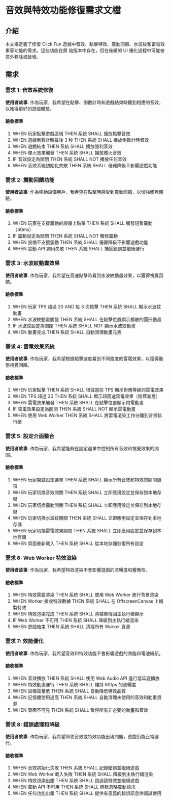 # 音效與特效功能修復需求文檔

## 介紹

本文檔定義了修復 Click Fun 遊戲中音效、點擊特效、震動回饋、水波紋和雷電效果等功能的需求。這些功能在原
始版本中存在，但在後續的 UI 優化過程中可能被意外移除或破壞。

## 需求

### 需求 1: 音效系統修復

**使用者故事**: 作為玩家，我希望在點擊、倒數計時和遊戲結束時聽到相應的音效，以獲得更好的遊戲體驗。

#### 驗收標準

1. WHEN 玩家點擊遊戲區域 THEN 系統 SHALL 播放點擊音效
2. WHEN 遊戲倒數計時最後 3 秒 THEN 系統 SHALL 播放倒數計時音效
3. WHEN 遊戲結束 THEN 系統 SHALL 播放勝利音效
4. WHEN 煙火效果觸發 THEN 系統 SHALL 播放煙火音效
5. IF 音效設定為關閉 THEN 系統 SHALL NOT 播放任何音效
6. WHEN 音效系統初始化失敗 THEN 系統 SHALL 優雅降級不影響遊戲功能

### 需求 2: 震動回饋功能

**使用者故事**: 作為移動設備用戶，我希望在點擊時感受到震動回饋，以增強觸覺體驗。

#### 驗收標準

1. WHEN 玩家在支援震動的設備上點擊 THEN 系統 SHALL 觸發短暫震動（40ms）
2. IF 震動設定為關閉 THEN 系統 SHALL NOT 觸發震動
3. WHEN 設備不支援震動 THEN 系統 SHALL 優雅降級不影響遊戲功能
4. WHEN 震動 API 調用失敗 THEN 系統 SHALL 捕獲錯誤並繼續運行

### 需求 3: 水波紋動畫效果

**使用者故事**: 作為玩家，我希望在高速點擊時看到水波紋動畫效果，以獲得視覺回饋。

#### 驗收標準

1. WHEN 玩家 TPS 超過 20 AND 每 3 次點擊 THEN 系統 SHALL 顯示水波紋動畫
2. WHEN 水波紋動畫觸發 THEN 系統 SHALL 在點擊位置顯示擴散的圓形動畫
3. IF 水波紋設定為關閉 THEN 系統 SHALL NOT 顯示水波紋動畫
4. WHEN 動畫完成 THEN 系統 SHALL 自動清理動畫元素

### 需求 4: 雷電效果系統

**使用者故事**: 作為玩家，我希望根據點擊速度看到不同強度的雷電效果，以獲得動態視覺回饋。

#### 驗收標準

1. WHEN 玩家點擊 THEN 系統 SHALL 根據當前 TPS 顯示對應等級的雷電效果
2. WHEN TPS 超過 30 THEN 系統 SHALL 顯示超高速雷電效果（粉藍漸層）
3. WHEN 雷電效果觸發 THEN 系統 SHALL 在點擊位置顯示閃電動畫
4. IF 雷電效果設定為關閉 THEN 系統 SHALL NOT 顯示雷電動畫
5. WHEN 使用 Web Worker THEN 系統 SHALL 將雷電渲染工作分離到背景執行緒

### 需求 5: 設定介面整合

**使用者故事**: 作為玩家，我希望能夠在設定選單中控制所有音效和視覺效果的開關。

#### 驗收標準

1. WHEN 玩家開啟設定選單 THEN 系統 SHALL 顯示所有音效和特效的開關選項
2. WHEN 玩家切換音效開關 THEN 系統 SHALL 立即應用設定並保存到本地存儲
3. WHEN 玩家切換震動開關 THEN 系統 SHALL 立即應用設定並保存到本地存儲
4. WHEN 玩家切換水波紋開關 THEN 系統 SHALL 立即應用設定並保存到本地存儲
5. WHEN 玩家切換雷電效果開關 THEN 系統 SHALL 立即應用設定並保存到本地存儲
6. WHEN 頁面重新載入 THEN 系統 SHALL 從本地存儲恢復所有設定

### 需求 6: Web Worker 特效渲染

**使用者故事**: 作為玩家，我希望特效渲染不會影響遊戲的流暢度和響應性。

#### 驗收標準

1. WHEN 特效需要渲染 THEN 系統 SHALL 使用 Web Worker 進行背景渲染
2. WHEN Worker 接收特效數據 THEN 系統 SHALL 在 OffscreenCanvas 上繪製特效
3. WHEN 特效渲染完成 THEN 系統 SHALL 將結果傳回主執行緒顯示
4. IF Web Worker 不可用 THEN 系統 SHALL 降級到主執行緒渲染
5. WHEN 遊戲結束 THEN 系統 SHALL 清理所有 Worker 資源

### 需求 7: 效能優化

**使用者故事**: 作為玩家，我希望音效和特效功能不會影響遊戲的效能和電池續航。

#### 驗收標準

1. WHEN 音效播放 THEN 系統 SHALL 使用 Web Audio API 進行低延遲播放
2. WHEN 特效動畫運行 THEN 系統 SHALL 維持 60fps 的流暢度
3. WHEN 設備電量低 THEN 系統 SHALL 自動降低特效品質
4. WHEN 記憶體使用過高 THEN 系統 SHALL 自動清理未使用的音效和動畫資源
5. WHEN 頁面不可見 THEN 系統 SHALL 暫停所有非必要的動畫和音效

### 需求 8: 錯誤處理和降級

**使用者故事**: 作為玩家，我希望即使音效或特效功能出現問題，遊戲仍能正常運行。

#### 驗收標準

1. WHEN 音效初始化失敗 THEN 系統 SHALL 記錄錯誤並繼續遊戲
2. WHEN Web Worker 載入失敗 THEN 系統 SHALL 降級到主執行緒渲染
3. WHEN 特效渲染出錯 THEN 系統 SHALL 跳過該特效並繼續遊戲
4. WHEN 震動 API 不可用 THEN 系統 SHALL 靜默忽略震動請求
5. WHEN 任何功能出錯 THEN 系統 SHALL 提供有意義的錯誤訊息供調試使用
